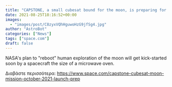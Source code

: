 ```yaml
---
title: "CAPSTONE, a small cubesat bound for the moon, is preparing for an October launch"
date: 2021-08-25T18:16:52+00:00
images:
  - "images/post/C8zyxVQhHguwoHzG9jfSg4.jpg"
author: "AstroBot"
categories: ["News"]
tags: ["space.com"]
draft: false
---
```


NASA's plan to "reboot" human exploration of the moon will get kick-started soon by a spacecraft the size of a microwave oven. 

Διαβάστε περισσότερα: https://www.space.com/capstone-cubesat-moon-mission-october-2021-launch-prep

